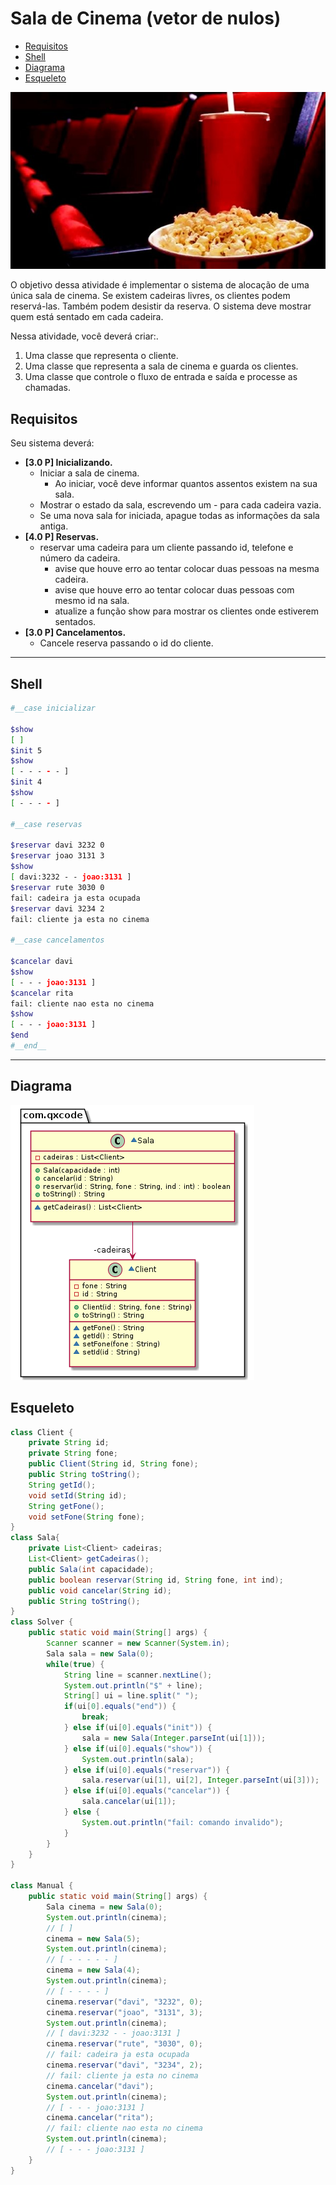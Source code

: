 # Sala de Cinema (vetor de nulos)
<!--TOC_BEGIN-->
- [Requisitos](#requisitos)
- [Shell](#shell)
- [Diagrama](#diagrama)
- [Esqueleto](#esqueleto)
<!--TOC_END-->
![](figura.jpg)

O objetivo dessa atividade é implementar o sistema de alocação de uma única sala de cinema. Se existem cadeiras livres, os clientes podem reservá-las. Também podem desistir da reserva. O sistema deve mostrar quem está sentado em cada cadeira.

Nessa atividade, você deverá criar:.

1. Uma classe que representa o cliente.
2. Uma classe que representa a sala de cinema e guarda os clientes.
3. Uma classe que controle o fluxo de entrada e saída e processe as chamadas.

## Requisitos
Seu sistema deverá:

- **[3.0 P] Inicializando.** 
    - Iniciar a sala de cinema. 
        - Ao iniciar, você deve informar quantos assentos existem na sua sala.
    - Mostrar o estado da sala, escrevendo um - para cada cadeira vazia.
    - Se uma nova sala for iniciada, apague todas as informações da sala antiga.
- **[4.0 P] Reservas.** 
    - reservar uma cadeira para um cliente passando id, telefone e número da cadeira.
        - avise que houve erro ao tentar colocar duas pessoas na mesma cadeira.
        - avise que houve erro ao tentar colocar duas pessoas com mesmo id na sala.
        - atualize a função show para mostrar os clientes onde estiverem sentados.
- **[3.0 P] Cancelamentos.** 
    - Cancele reserva passando o id do cliente.

***

## Shell

```bash
#__case inicializar

$show
[ ]
$init 5
$show
[ - - - - - ]
$init 4
$show
[ - - - - ]

#__case reservas

$reservar davi 3232 0
$reservar joao 3131 3
$show
[ davi:3232 - - joao:3131 ]
$reservar rute 3030 0
fail: cadeira ja esta ocupada
$reservar davi 3234 2
fail: cliente ja esta no cinema

#__case cancelamentos

$cancelar davi
$show
[ - - - joao:3131 ]
$cancelar rita
fail: cliente nao esta no cinema
$show
[ - - - joao:3131 ]
$end
#__end__
```
***
## Diagrama
![](diagrama.png)


## Esqueleto
<!--FILTER Solver.java java-->
```java
class Client {
    private String id;
    private String fone;
    public Client(String id, String fone);
    public String toString();
    String getId();
    void setId(String id);
    String getFone();
    void setFone(String fone);
}
class Sala{
    private List<Client> cadeiras;
    List<Client> getCadeiras();
    public Sala(int capacidade);
    public boolean reservar(String id, String fone, int ind);
    public void cancelar(String id);
    public String toString();
}
class Solver {
    public static void main(String[] args) {
        Scanner scanner = new Scanner(System.in);
        Sala sala = new Sala(0);
        while(true) {
            String line = scanner.nextLine();
            System.out.println("$" + line);
            String[] ui = line.split(" ");
            if(ui[0].equals("end")) {
                break;
            } else if(ui[0].equals("init")) {
                sala = new Sala(Integer.parseInt(ui[1]));
            } else if(ui[0].equals("show")) {
                System.out.println(sala);
            } else if(ui[0].equals("reservar")) {
                sala.reservar(ui[1], ui[2], Integer.parseInt(ui[3]));
            } else if(ui[0].equals("cancelar")) {
                sala.cancelar(ui[1]);
            } else {
                System.out.println("fail: comando invalido");
            }
        }
    }
}

class Manual {
    public static void main(String[] args) {
        Sala cinema = new Sala(0);
        System.out.println(cinema);
        // [ ]
        cinema = new Sala(5);
        System.out.println(cinema);
        // [ - - - - - ]
        cinema = new Sala(4);
        System.out.println(cinema);
        // [ - - - - ]
        cinema.reservar("davi", "3232", 0);
        cinema.reservar("joao", "3131", 3);
        System.out.println(cinema);
        // [ davi:3232 - - joao:3131 ]
        cinema.reservar("rute", "3030", 0);
        // fail: cadeira ja esta ocupada
        cinema.reservar("davi", "3234", 2);
        // fail: cliente ja esta no cinema
        cinema.cancelar("davi");
        System.out.println(cinema);
        // [ - - - joao:3131 ]
        cinema.cancelar("rita");
        // fail: cliente nao esta no cinema
        System.out.println(cinema);
        // [ - - - joao:3131 ]
    }
}
```
<!--FILTER_END-->

